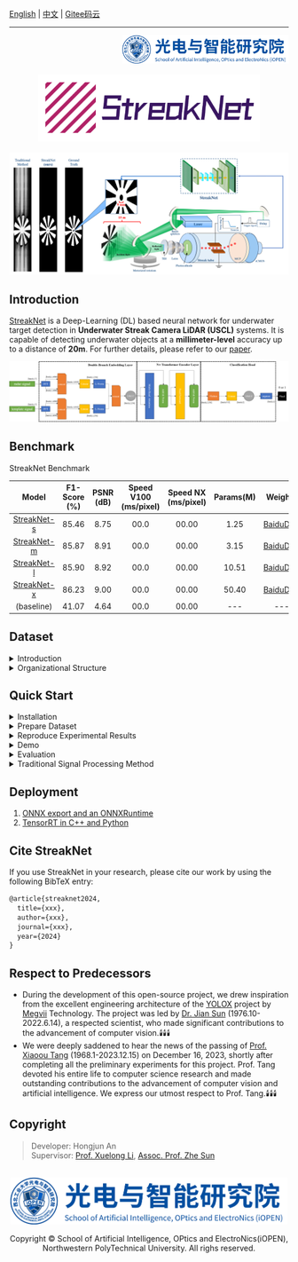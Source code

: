 [English](./README.md) | [中文](./README_CN.md) | [Gitee码云](#)

<hr>
<div align="right"><img src="./assets/iopen.jpg" width="300"></div><br>


<div align="center"><img src="./assets/streaknet_logo.png" width="400"></div><br>
<div align="center"><img src="./assets/demo.png"></div>

## Introduction

[StreakNet](https://github.com/BestAnHongjun/StreakNet) is a Deep-Learning (DL) based neural network for underwater target detection in **Underwater Streak Camera LiDAR (USCL)** systems. It is capable of detecting underwater objects at a **millimeter-level** accuracy up to a distance of **20m**. For further details, please refer to our [paper](#).

<div align="center"><img src="./assets/streaknet_architecture.png"></div>

## Benchmark

StreakNet Benchmark

|Model|F1-Score (%)|PSNR (dB)|Speed V100 (ms/pixel)|Speed NX (ms/pixel)|Params(M)|Weights|
|:---:|:---:|:---:|:---:|:---:|:---:|:---:|
|[StreakNet-s](./exps/streaknet/streaknet_s.py)|85.46|8.75|00.0|00.00|1.25|[BaiduDisk](#)|
|[StreakNet-m](./exps/streaknet/streaknet_m.py)|85.87|8.91|00.0|00.00|3.15|[BaiduDisk](#)|
|[StreakNet-l](./exps/streaknet/streaknet_l.py)|85.90|8.92|00.0|00.00|10.51|[BaiduDisk](#)|
|[StreakNet-x](./exps/streaknet/streaknet_x.py)|86.23|9.00|00.0|00.00|50.40|[BaiduDisk](#)|
|(baseline)|41.07|4.64|00.0|00.00|---|---|

## Dataset
<details>
<summary>Introduction</summary>

**StreakData** is an underwater imaging dataset for **USCL** systems. It comprises a collection of streak images captured by a **USCL** system at distances of 10m, 13m, 15m, and 20m. See the table below to learn more details of the dataset.

|Distance|Number of streak images|Resolution of streak images|Resolution of imaged image|Data type|Sample size|
|:---:|:---:|:---:|:---:|:---:|:---:|
|10m|400|2048x2048|2048x400|uint16|819200|
|13m|349|2048x2048|2048x349|uint16|714752|
|15m|300|2048x2048|2048x300|uint16|614400|
|20m|267|2048x2048|2048x267|uint16|546816|

You can download **StreakData** for free at [GoogleDrive](https://drive.google.com/file/d/16RiV8JRL2GVe0GH1oXF4ZcrN2okQq6qG/view?usp=drive_link) or [BaiduDisk](https://pan.baidu.com/s/1QQ0nGwlq0KzwvY8yi2PCaw?pwd=zl76).
</details>

<details>
<summary>Organizational Structure</summary>

After downloading **StreakData** from [GoogleDrive](https://drive.google.com/file/d/16RiV8JRL2GVe0GH1oXF4ZcrN2okQq6qG/view?usp=drive_link) or [BaiduDisk](https://pan.baidu.com/s/1QQ0nGwlq0KzwvY8yi2PCaw?pwd=zl76), please unzip the file and you will see the following directory structure.
```sh
YOUR_UNZIP_DIRECTORY
    |- clean_water_10m      # The directory of data taken at a distance of 10m
    |   |- data             # Original streak images
    |   |   |- 001.tif
    |   |   |- 002.tif
    |   |   |- 003.tif
    |   |   |- ...
    |   |
    |   |- groundtruth.npy  # The ground-truth of the final imaged image
    |   |- preview.jpg      # A preview of the ground-truth
    |
    |- clean_water_13m      # The directory of data taken at a distance of 13m (has the same structure as 10m)
    |- clean_water_15m      # The directory of data taken at a distance of 15m (has the same structure as 10m)
    |- clean_water_20m      # The directory of data taken at a distance of 20m (has the same structure as 10m)
    |- template.npy         # The 1-D time sequence of the template signal
    |- test_config.yaml     # The config file of test-set
    |- train_config.yaml    # The config file of training-set
    |- valid_config.yaml    # The config file of validation-set
```

</details>

## Quick Start
<details>
<summary id="quickstartinstallation">Installation</summary>

* Step1. Setup your conda environment. ([What is Anaconda?](https://www.anaconda.com/download))
```sh
conda create -n streaknet python=3.7
conda activate streaknet
```

* Step2. Install StreakNet from source.
```sh
git clone https://github.com/BestAnHongjun/StreakNet.git
cd StreakNet
pip install -e .
```
</details>

<details>
<summary id="preparedataset">Prepare Dataset</summary>

* Step1. Install the StreakNet module by following the ['*Installation*'](#quickstartinstallation) section.

* Step2. Create a directory named '*datasets*' under the root directory.

```sh
cd StreakNet
mkdir datasets
```

* Step3. Download the [**StreakData**](#dataset) dataset from [GoogleDrive](https://drive.google.com/file/d/16RiV8JRL2GVe0GH1oXF4ZcrN2okQq6qG/view?usp=drive_link) or [BaiduDisk](https://pan.baidu.com/s/1QQ0nGwlq0KzwvY8yi2PCaw?pwd=zl76), unzip it to the '*datasets*' directory. Specifically, your project directory should appear as follows:

```sh
StreakNet
    |- datasets
    |   |- clean_water_10m
    |   |- clean_water_13m
    |   |- clean_water_15m
    |   |- ...
    |
    |- assets
    |- exps
    |- scripts
    |- streaknet
    |- ...
```

</details>

<details>
<summary id="reproduceexperimentalresults">Reproduce Experimental Results</summary>

* Step1. Install the StreakNet module by following the ['*Installation*'](#quickstartinstallation) section.

* Step2. Prepare the [**StreakData**](#dataset) dataset by following the ['*Prepare Dataset*'](#preparedataset) setction.

* Step3. Run the following commands to train the respective models in the root directory.
```sh
python tools/train.py -b 512 -d 1 -f exps/streaknet/streaknet_s.py --cache
                                                    streaknet_m.py
                                                    streaknet_l.py
                                                    streaknet_x.py
```
> Arguments: \
> **-b**: set the batch-size when training. \
> **-d**: set the number of GPU when training (Currently, only d=1 is supported). \
> **-f**: specify the experiment profile. \
> **--cache**: use RAM cache when training

**Attention**: 

(1) When you enable the --cache option, the program will preload the dataset into the RAM to accelerate the training process. Please ensure that your server has at least **25GB** of free RAM space to use this option. If your RAM space is insufficient, please disable the --cache option. In that case, the program will load data directly from the disk when needed. However, this approach often results in 10 times longer training times.

(2) The program will utilize CUDA to accelerate the training process. Please ensure that your server is equipped with at least one NVIDIA GPU with a graphics memory capacity of more than **2GB**.

```sh
python tools/train.py -b 512 -d 1 -f exps/streaknet/streaknet_s.py
                                                    streaknet_m.py
                                                    streaknet_l.py
                                                    streaknet_x.py
```

* Step4. Real-time training status will be saved to *StreakNet_outputs* folder. Run *tensorboard* to visualize the status of the training process.

```sh
tensorboard --logdir=StreakNet_outputs
```

</details>

<details>
<summary>Demo</summary>

* Step1. Download a pretrained model from the [benchmark](#benchmark) table. Alternatively, you can directly use the model you just trained in the ['*Reproduce Experimental Results*'](#reproduceexperimentalresults) section.

* Step2. Run the following command to start demo:

```sh
python tools/demo.py --path datasets/clean_water_10m/data -f exps/streaknet/streaknet_s.py -b 512 -c <path/to/your/pretrained/model/streaknet_s_ckpt.pth>
                                     clean_water_13m                        streaknet_m.py                                          streaknet_m_ckpt.pth
                                     clean_water_15m                        streaknet_l.py                                          streaknet_l_ckpt.pth
                                     clean_water_20m                        streaknet_x.py                                          streaknet_x_ckpt.pth
```

> Arguments: \
> **--path**: path to the streak images (.tif). \
> **-f**: specify the experiment profile. \
> **-b**: set the batch-size when inferring. \
> **-c**: specify the model weights when inferring.

**Attention**: If you omit the -c option, the program will automatically use the '*best_ckpt.pth*' file located in the '*StreakNet_outputs*' directory, which you just trained in the ['*Reproduce Experimental Results*'](#reproduceexperimentalresults) section.

```sh
python tools/demo.py --path datasets/clean_water_10m/data -f exps/streaknet/streaknet_s.py -b 512
                                     clean_water_13m                        streaknet_m.py
                                     clean_water_15m                        streaknet_l.py
                                     clean_water_20m                        streaknet_x.py
```

</details>

<details>
<summary>Evaluation</summary>

* Step1. Install the StreakNet module by following the ['*Installation*'](#quickstartinstallation) section.

* Step2. Prepare the [**StreakData**](#dataset) dataset by following the ['*Prepare Dataset*'](#preparedataset) setction.

* Step3. Train models by following the ['*Reproduce Experimental Results*'](#reproduceexperimentalresults) section.

* Step4. Evaluation.

```sh
python tools/valid.py -d 1 -b 512 -f exps/streaknet/streaknet_s.py --cache
                                                    streaknet_m.py
                                                    streaknet_l.py
                                                    streaknet_x.py
```

> Arguments: \
> **-b**: set the batch-size when training. \
> **-d**: set the number of GPU when training (Currently, only d=1 is supported). \
> **-f**: specify the experiment profile. \
> **--cache**: use RAM cache when training

</details>

<details>
<summary>Traditional Signal Processing Method</summary>

* Step1. Install the StreakNet module by following the ['*Installation*'](#quickstartinstallation) section.

* Step2. Prepare the [**StreakData**](#dataset) dataset by following the ['*Prepare Dataset*'](#preparedataset) setction.

* Step3. Run traditional signal processing method.

```sh
python scripts/traditional_gpu_process.py
```

* The results will save to '*StreakNet_outputs/traditional*'.

</details>

## Deployment

1. [ONNX export and an ONNXRuntime](./demo/ONNXRuntime/)
2. [TensorRT in C++ and Python](#)

## Cite StreakNet
If you use StreakNet in your research, please cite our work by using the following BibTeX entry:

```latex
@article{streaknet2024,
  title={xxx},
  author={xxx},
  journal={xxx},
  year={2024}
}
```

## Respect to Predecessors
* During the development of this open-source project, we drew inspiration from the excellent engineering architecture of the [YOLOX](https://github.com/Megvii-BaseDetection/YOLOX) project by [Megvii](https://www.megvii.com/) Technology.  The project was led by [Dr. Jian Sun](https://baike.baidu.com/item/%E5%AD%99%E5%89%91/19814032) (1976.10-2022.6.14), a respected scientist, who made significant contributions to the advancement of computer vision.🕯️🕯️🕯️
* We were deeply saddened to hear the news of the passing of [Prof. Xiaoou Tang](https://baike.baidu.com/item/%E6%B1%A4%E6%99%93%E9%B8%A5/7200225) (1968.1-2023.12.15) on December 16, 2023, shortly after completing all the preliminary experiments for this project.  Prof. Tang devoted his entire life to computer science research and made outstanding contributions to the advancement of computer vision and artificial intelligence. We express our utmost respect to Prof. Tang.🕯️🕯️🕯️

## Copyright

> Developer: Hongjun An \
> Supervisor: [Prof. Xuelong Li](https://iopen.nwpu.edu.cn/info/1329/1171.htm), [Assoc. Prof. Zhe Sun](https://iopen.nwpu.edu.cn/info/1251/2076.htm)

<br>
<div align="center"><img src="./assets/iopen.jpg" width="500"></div>
<div align="center"><p>Copyright &copy; School of Artificial Intelligence, OPtics and ElectroNics(iOPEN), Northwestern PolyTechnical University. All righs reserved.</p></div>

